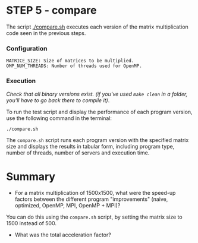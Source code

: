 # STEP 5 - compare

The script [./compare.sh](./compare.sh) executes each version of the matrix multiplication code seen in the previous steps.

### Configuration
```
MATRICE_SIZE: Size of matrices to be multiplied.
OMP_NUM_THREADS: Number of threads used for OpenMP.
```

### Execution
*Check that all binary versions exist. (if you've used `make clean` in a folder, you'll have to go back there to compile it)*.



To run the test script and display the performance of each program version, use the following command in the terminal:
```
./compare.sh
```

The `compare.sh` script runs each program version with the specified matrix size and displays the results in tabular form, including program type, number of threads, number of servers and execution time.

# Summary
- For a matrix multiplication of 1500x1500, what were the speed-up factors between the different program "improvements" (naive, optimized, OpenMP, MPI, OpenMP + MPI)?

You can do this using the `compare.sh` script, by setting the matrix size to 1500 instead of 500.

- What was the total acceleration factor?
